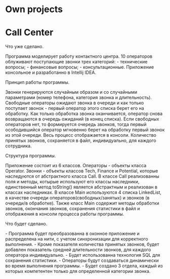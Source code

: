 # Own projects
<h1>Call Center</h1>
<p>Что уже сделано.</p>
Программа моделирует работу контактного центра. 10 операторов облуживают поступающие звонки трех категорий:
- технические вопросы;
- финансовые вопросы;
- консультационные.
Приложение консольное и разработанно в Intellij IDEA.
<p>Принцип работы программы.</p>
Звонки генерируются случайным образом и со случайными параметрами (номер телефона, категория звонка и длительность). Свободные операторы ожидают звонка в очереди и как только поступает звонок - первый оператор этого списка берет его на обработку. Как только обработка звонка оканчивается, оператор снова возвращаются в очередь ожиданий (в конец списка). Если свободных операторов нет, то формируется очередь звонков, тогда первый осободившийся оператор мгновенно берет на обработку первый звонок из этой очереди. Весь процесс отображается в консоли. Количество принятых звонков, сохраняется в файл, индивидуально, для каждого сотрудника. 
<p>Структура программы.</p>
Приложение состоит из 6 классов. Операторы - объекты класса Operator. Звонки - объекты классов Tech, Finance и Potential, которые наследуются от абстрактного класса Call. В классе Call реализованны поля и методы, котырые используют его классы наследники, единственный метод toString() является абстрактным и реализован в классах наследниках. В классе Main используются 4 списка LinkedList, в качестве очереди операторов(свободных/занятых) и звонков (в очереди/в обработке). Также класс Main содержит методы обработки звонков, окончания звонков, сохранения статистики в файл и отображения в консоли процесса работы программы.
<p>Что будет сделано.</p>
- Программа будет преобразованна в оконное приложение и распределена на нити, с учетом синхронизации для корректного выполнения.
- Кроме показателя количества принятых звонков, будет добавлен показатель средней длительности звонков, для каждого оператора индивидуально.
- Будет использованна технология SQL для сохранения статистики.
- Операторы будут создаваться динамически во время выполнения программы.
- Будет создано 3 отдела, каждый из которых компетентен только для определенной категории звонка.
